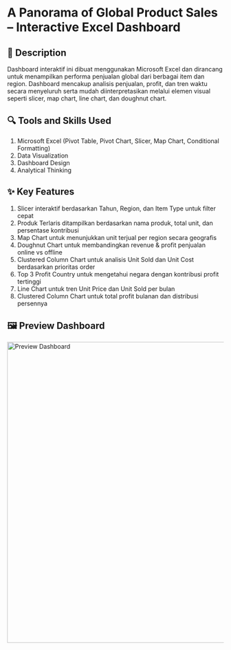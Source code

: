 # **A Panorama of Global Product Sales – Interactive Excel Dashboard**

## 🎯 **Description**
Dashboard interaktif ini dibuat menggunakan Microsoft Excel dan dirancang untuk menampilkan performa penjualan global dari berbagai item dan region. Dashboard mencakup analisis penjualan, profit, dan tren waktu secara menyeluruh serta mudah diinterpretasikan melalui elemen visual seperti slicer, map chart, line chart, dan doughnut chart.
## 🔍 **Tools and Skills Used**
1. Microsoft Excel (Pivot Table, Pivot Chart, Slicer, Map Chart, Conditional Formatting)
2. Data Visualization
3. Dashboard Design
4. Analytical Thinking
## ✨ **Key Features**
1. Slicer interaktif berdasarkan Tahun, Region, dan Item Type untuk filter cepat
2. Produk Terlaris ditampilkan berdasarkan nama produk, total unit, dan persentase kontribusi
3. Map Chart untuk menunjukkan unit terjual per region secara geografis
4. Doughnut Chart untuk membandingkan revenue & profit penjualan online vs offline
5. Clustered Column Chart untuk analisis Unit Sold dan Unit Cost berdasarkan prioritas order
6. Top 3 Profit Country untuk mengetahui negara dengan kontribusi profit tertinggi
7. Line Chart untuk tren Unit Price dan Unit Sold per bulan
8. Clustered Column Chart untuk total profit bulanan dan distribusi persennya
## 🖼️ **Preview Dashboard**
<img src="https://drive.google.com/uc?export=view&id=1qPWi620RAsQyHRuCNbgt7YaaF8e9LayH" alt="Preview Dashboard" width="700"/>
